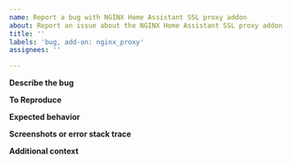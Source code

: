 ```yaml
---
name: Report a bug with NGINX Home Assistant SSL proxy addon
about: Report an issue about the NGINX Home Assistant SSL proxy addon
title: ''
labels: 'bug, add-on: nginx_proxy'
assignees: ''

---
```


**Describe the bug**
<!-- A clear and concise description of what the bug is. -->

**To Reproduce**
<!-- Steps to reproduce the behavior: -->

**Expected behavior**
<!-- A clear and concise description of what you expected to happen. -->

**Screenshots or error stack trace**
<!-- If applicable, add screenshots to help explain your problem. -->

**Additional context**
<!-- Add any other context about the problem here. -->
